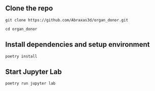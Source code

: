 ## Clone the repo

```git clone https://github.com/Abraxas3d/organ_donor.git```

```cd organ_donor```

## Install dependencies and setup environment

```poetry install```

## Start Jupyter Lab

```poetry run jupyter lab```
